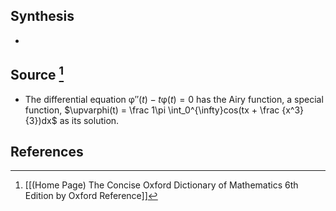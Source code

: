 ## Synthesis
- 
## Source [^1]
- The differential equation $\upvarphi''(t)-t\upvarphi(t) = 0$ has the Airy function, a special function, $\upvarphi(t) = \frac 1\pi \int_0^{\infty}cos(tx + \frac {x^3}{3})dx$ as its solution.
## References

[^1]: [[(Home Page) The Concise Oxford Dictionary of Mathematics 6th Edition by Oxford Reference]]